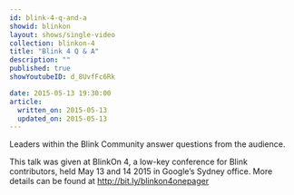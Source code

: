 ```yaml
---
id: blink-4-q-and-a
showid: blinkon
layout: shows/single-video
collection: blinkon-4
title: "Blink 4 Q & A"
description: ""
published: true
showYoutubeID: d_8UvfFc6Rk

date: 2015-05-13 19:30:00
article:
  written_on: 2015-05-13
  updated_on: 2015-05-13
---
```

Leaders within the Blink Community answer questions from the audience.

This talk was given at BlinkOn 4, a low-key conference for Blink contributors, held May 13 and 14 2015 in Google’s Sydney office. More details can be found at http://bit.ly/blinkon4onepager